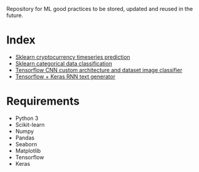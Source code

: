 Repository for ML good practices to be stored, updated and reused in the future.

# Index

- [Sklearn cryptocurrency timeseries prediction](https://github.com/dokturdro/ML_practices/blob/master/crypto_pred_pract.ipynb)
- [Sklearn categorical data classification](https://github.com/dokturdro/ML_practices/blob/master/svm_pract.ipynb)
- [Tensorflow CNN custom architecture and dataset image classifier](github.com/dokturdro/ML_practices/blob/master/cnn_tensorflow.py)
- [Tensorflow + Keras RNN text generator](github.com/dokturdro/ML_practices/blob/master/rnn_keras_textgen.py)

# Requirements

- Python 3
- Scikit-learn
- Numpy
- Pandas
- Seaborn
- Matplotlib
- Tensorflow
- Keras
